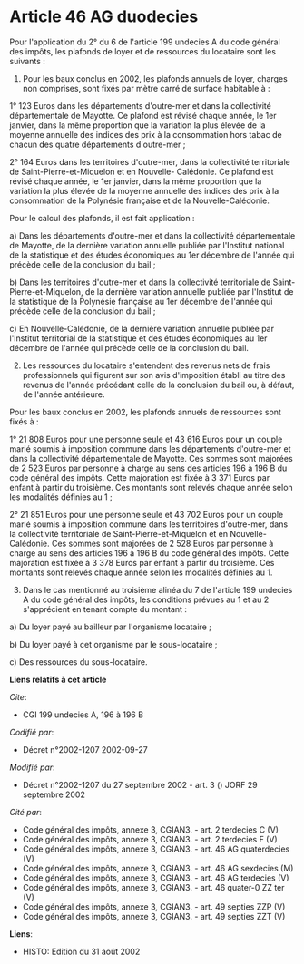 # Article 46 AG duodecies

Pour l'application du 2° du 6 de l'article 199 undecies A du code général des impôts, les plafonds de loyer et de ressources
du locataire sont les suivants :

1. Pour les baux conclus en 2002, les plafonds annuels de loyer, charges non comprises, sont fixés par mètre carré de surface
habitable à :

1° 123 Euros dans les départements d'outre-mer et dans la collectivité départementale de Mayotte. Ce plafond est révisé
chaque année, le 1er janvier, dans la même proportion que la variation la plus élevée de la moyenne annuelle des indices des
prix à la consommation hors tabac de chacun des quatre départements d'outre-mer ;

2° 164 Euros dans les territoires d'outre-mer, dans la collectivité territoriale de Saint-Pierre-et-Miquelon et en Nouvelle-
Calédonie. Ce plafond est révisé chaque année, le 1er janvier, dans la même proportion que la variation la plus élevée de la
moyenne annuelle des indices des prix à la consommation de la Polynésie française et de la Nouvelle-Calédonie.

Pour le calcul des plafonds, il est fait application :

a) Dans les départements d'outre-mer et dans la collectivité départementale de Mayotte, de la dernière variation annuelle
publiée par l'Institut national de la statistique et des études économiques au 1er décembre de l'année qui précède celle de
la conclusion du bail ;

b) Dans les territoires d'outre-mer et dans la collectivité territoriale de Saint-Pierre-et-Miquelon, de la dernière
variation annuelle publiée par l'Institut de la statistique de la Polynésie française au 1er décembre de l'année qui précède
celle de la conclusion du bail ;

c) En Nouvelle-Calédonie, de la dernière variation annuelle publiée par l'Institut territorial de la statistique et des
études économiques au 1er décembre de l'année qui précède celle de la conclusion du bail.

2. Les ressources du locataire s'entendent des revenus nets de frais professionnels qui figurent sur son avis d'imposition
établi au titre des revenus de l'année précédant celle de la conclusion du bail ou, à défaut, de l'année antérieure.

Pour les baux conclus en 2002, les plafonds annuels de ressources sont fixés à :

1° 21 808 Euros pour une personne seule et 43 616 Euros pour un couple marié soumis à imposition commune dans les
départements d'outre-mer et dans la collectivité départementale de Mayotte. Ces sommes sont majorées de 2 523 Euros par
personne à charge au sens des articles 196 à 196 B du code général des impôts. Cette majoration est fixée à 3 371 Euros par
enfant à partir du troisième. Ces montants sont relevés chaque année selon les modalités définies au 1 ;

2° 21 851 Euros pour une personne seule et 43 702 Euros pour un couple marié soumis à imposition commune dans les territoires
d'outre-mer, dans la collectivité territoriale de Saint-Pierre-et-Miquelon et en Nouvelle-Calédonie. Ces sommes sont majorées
de 2 528 Euros par personne à charge au sens des articles 196 à 196 B du code général des impôts. Cette majoration est fixée
à 3 378 Euros par enfant à partir du troisième. Ces montants sont relevés chaque année selon les modalités définies au 1.

3. Dans le cas mentionné au troisième alinéa du 7 de l'article 199 undecies A du code général des impôts, les conditions
prévues au 1 et au 2 s'apprécient en tenant compte du montant :

a) Du loyer payé au bailleur par l'organisme locataire ;

b) Du loyer payé à cet organisme par le sous-locataire ;

c) Des ressources du sous-locataire.

**Liens relatifs à cet article**

_Cite_:

  - CGI 199 undecies A, 196 à 196 B

_Codifié par_:

  - Décret n°2002-1207 2002-09-27

_Modifié par_:

  - Décret n°2002-1207 du 27 septembre 2002 - art. 3 () JORF 29 septembre 2002

_Cité par_:

  - Code général des impôts, annexe 3, CGIAN3. - art. 2 terdecies C (V)
  - Code général des impôts, annexe 3, CGIAN3. - art. 2 terdecies F (V)
  - Code général des impôts, annexe 3, CGIAN3. - art. 46 AG quaterdecies (V)
  - Code général des impôts, annexe 3, CGIAN3. - art. 46 AG sexdecies (M)
  - Code général des impôts, annexe 3, CGIAN3. - art. 46 AG terdecies (V)
  - Code général des impôts, annexe 3, CGIAN3. - art. 46 quater-0 ZZ ter (V)
  - Code général des impôts, annexe 3, CGIAN3. - art. 49 septies ZZP (V)
  - Code général des impôts, annexe 3, CGIAN3. - art. 49 septies ZZT (V)

**Liens**:

  - HISTO: Edition du 31 août 2002
